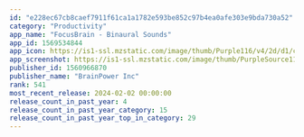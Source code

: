 ```yaml
---
id: "e228ec67cb8caef7911f61ca1a1782e593be852c97b4ea0afe303e9bda730a52"
category: "Productivity"
app_name: "FocusBrain - Binaural Sounds"
app_id: 1569534844
app_icon: https://is1-ssl.mzstatic.com/image/thumb/Purple116/v4/2d/d1/ca/2dd1cad9-7405-47d8-f091-a466e9655936/AppIcon-0-0-1x_U007ephone-0-0-0-sRGB-85-220.png/1024x1024bb.png
app_screenshot: https://is1-ssl.mzstatic.com/image/thumb/PurpleSource116/v4/a9/20/7f/a9207f30-e451-69b4-835b-1049e2140546/ce7b4825-a66b-4f1c-8cd4-439233227122_Frame_7.png/1242x2688bb.png
publisher_id: 1560966870
publisher_name: "BrainPower Inc"
rank: 541
most_recent_release: 2024-02-02 00:00:00
release_count_in_past_year: 4
release_count_in_past_year_category: 15
release_count_in_past_year_top_in_category: 29
---
```

